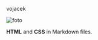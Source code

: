 vojacek

![foto]([[imagesnew/Slice1.png](https://github.com/Stredni-skola-ARCUS-s-r-o/SPECIFY/blob/VojacekS-patch/side.stepan.vojacek/imagesnew/Slice1.png)](https://raw.githubusercontent.com/Stredni-skola-ARCUS-s-r-o/SPECIFY/refs/heads/VojacekS-patch/side.stepan.vojacek/imagesnew/Slice1.png))

 **HTML** and **CSS** in Markdown files.
